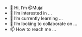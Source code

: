 - 👋 Hi, I’m @Mujai
- 👀 I’m interested in ...
- 🌱 I’m currently learning ...
- 💞️ I’m looking to collaborate on ...
- 📫 How to reach me ...

<!---
Mujai/Mujai is a ✨ special ✨ repository because its `README.md` (this file) appears on your GitHub profile.
You can click the Preview link to take a look at your changes.
--->
